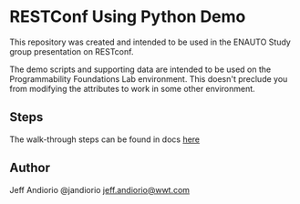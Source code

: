 # RESTConf Using Python Demo

This repository was created and intended to be used in the ENAUTO Study group presentation on RESTconf.

The demo scripts and supporting data are intended to be used on the Programmability Foundations Lab environment.  This doesn't preclude you from modifying the attributes to work in some other environment.

## Steps

The walk-through steps can be found in docs [here](docs/python_restconf.md)

## Author

Jeff Andiorio
@jandiorio
jeff.andiorio@wwt.com

